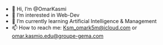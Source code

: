 - 👋 Hi, I’m @OmarKasmi
- 👀 I’m interested in Web-Dev
- 🌱 I’m currently learning Artificial Intelligence & Management
- 📫 How to reach me: Ksm_omark5m@icloud.com or omar.kasmio.edu@groupe-gema.com

<!---
OmarKasmi/OmarKasmi is a ✨ special ✨ repository because its `README.md` (this file) appears on your GitHub profile.
You can click the Preview link to take a look at your changes.
--->
